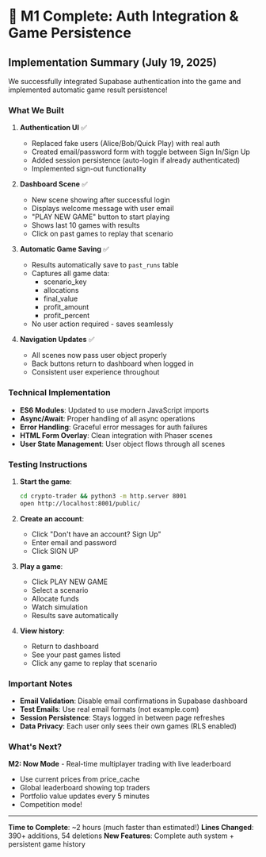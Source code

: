 # 🎉 M1 Complete: Auth Integration & Game Persistence

## Implementation Summary (July 19, 2025)

We successfully integrated Supabase authentication into the game and implemented automatic game result persistence!

### What We Built

1. **Authentication UI** ✅
   - Replaced fake users (Alice/Bob/Quick Play) with real auth
   - Created email/password form with toggle between Sign In/Sign Up
   - Added session persistence (auto-login if already authenticated)
   - Implemented sign-out functionality

2. **Dashboard Scene** ✅
   - New scene showing after successful login
   - Displays welcome message with user email
   - "PLAY NEW GAME" button to start playing
   - Shows last 10 games with results
   - Click on past games to replay that scenario

3. **Automatic Game Saving** ✅
   - Results automatically save to `past_runs` table
   - Captures all game data:
     - scenario_key
     - allocations
     - final_value
     - profit_amount
     - profit_percent
   - No user action required - saves seamlessly

4. **Navigation Updates** ✅
   - All scenes now pass user object properly
   - Back buttons return to dashboard when logged in
   - Consistent user experience throughout

### Technical Implementation

- **ES6 Modules**: Updated to use modern JavaScript imports
- **Async/Await**: Proper handling of all async operations
- **Error Handling**: Graceful error messages for auth failures
- **HTML Form Overlay**: Clean integration with Phaser scenes
- **User State Management**: User object flows through all scenes

### Testing Instructions

1. **Start the game**:
   ```bash
   cd crypto-trader && python3 -m http.server 8001
   open http://localhost:8001/public/
   ```

2. **Create an account**:
   - Click "Don't have an account? Sign Up"
   - Enter email and password
   - Click SIGN UP

3. **Play a game**:
   - Click PLAY NEW GAME
   - Select a scenario
   - Allocate funds
   - Watch simulation
   - Results save automatically

4. **View history**:
   - Return to dashboard
   - See your past games listed
   - Click any game to replay that scenario

### Important Notes

- **Email Validation**: Disable email confirmations in Supabase dashboard
- **Test Emails**: Use real email formats (not example.com)
- **Session Persistence**: Stays logged in between page refreshes
- **Data Privacy**: Each user only sees their own games (RLS enabled)

### What's Next?

**M2: Now Mode** - Real-time multiplayer trading with live leaderboard
- Use current prices from price_cache
- Global leaderboard showing top traders
- Portfolio value updates every 5 minutes
- Competition mode!

---

**Time to Complete**: ~2 hours (much faster than estimated!)
**Lines Changed**: 390+ additions, 54 deletions
**New Features**: Complete auth system + persistent game history 